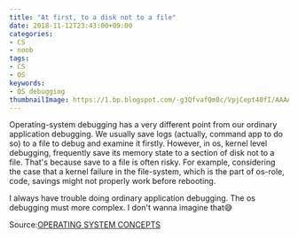 ```yaml
---
title: "At first, to a disk not to a file"
date: 2018-11-12T23:43:00+09:00
categories:
- CS
- noob
tags:
- CS
- OS
keywords:
- OS debugging
thumbnailImage: https://1.bp.blogspot.com/-g3QfvafQm0c/VpjCept40fI/AAAAAAAA3A4/U6E9ynR79VQ/s800/hawaii_bird_goisagi.png
---
```


Operating-system debugging has a very different point from our ordinary application debugging. We usually save logs (actually, command app to do so) to a file to debug and examine it firstly.
However, in os, kernel level debugging, frequently save its memory state to a section of disk not to a file.
That's because save to a file is often risky. For example, considering the case that a kernel failure in the file-system, which is the part of os-role, code,
savings might not properly work before rebooting.

I always have trouble doing ordinary application debugging. The os debugging must more complex. I don't wanna imagine that😅

Source:[OPERATING SYSTEM CONCEPTS](http://iips.icci.edu.iq/images/exam/Abraham-Silberschatz-Operating-System-Concepts---9th2012.12.pdf)
